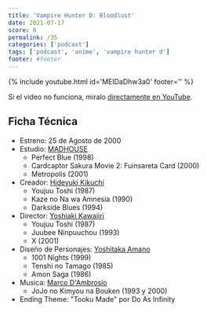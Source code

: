 ```yaml
---
title: 'Vampire Hunter D: Bloodlust'
date: 2021-07-17
score: 0
permalink: /35
categories: ['podcast']
tags: ['podcast', 'anime', 'vampire hunter d']
footer: #footer
---
```


{% include youtube.html id='MEIDaDhw3a0' footer='' %}

Si el video no funciona, miralo [directamente en YouTube](https://youtu.be/MEIDaDhw3a0).

<!-- Tambien podes [descargar el mp3](CHANGEME). -->

## Ficha Técnica

- Estreno: 25 de Agosto de 2000
- Estudio: [MADHOUSE](https://anilist.co/studio/11)
    - Perfect Blue (1998)
    - Cardcaptor Sakura Movie 2: Fuinsareta Card (2000)
    - Metropolis (2001)
- Creador: [Hideyuki Kikuchi](https://anilist.co/staff/97323)
    - Youjuu Toshi (1987)
    - Kaze no Na wa Amnesia (1990)
    - Darkside Blues (1994)
- Director: [Yoshiaki Kawajiri](https://anilist.co/staff/100812)
    - Youjuu Toshi (1987)
    - Juubee Ninpuuchou (1993)
    - X (2001)
- Diseño de Personajes: [Yoshitaka Amano](https://anilist.co/staff/97967)
    - 1001 Nights (1999)
    - Tenshi no Tamago (1985)
    - Amon Saga (1986)
- Musica: [Marco D'Ambrosio](https://anilist.co/staff/131220)
    - JoJo no Kimyou na Bouken (1993 y 2000)
- Ending Theme: "Tooku Made" por Do As Infinity
